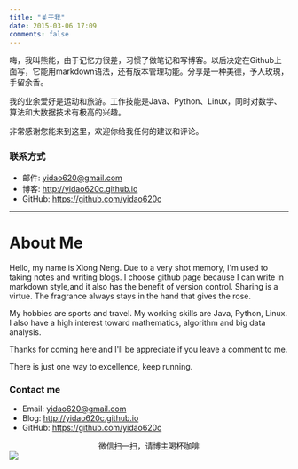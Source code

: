 ```yaml
---
title: "关于我"
date: 2015-03-06 17:09
comments: false
---
```


嗨，我叫熊能，由于记忆力很差，习惯了做笔记和写博客。以后决定在Github上面写，它能用markdown语法，还有版本管理功能。分享是一种美德，予人玫瑰，手留余香。

我的业余爱好是运动和旅游。工作技能是Java、Python、Linux，同时对数学、算法和大数据技术有极高的兴趣。

非常感谢您能来到这里，欢迎你给我任何的建议和评论。

### 联系方式

* 邮件: <yidao620@gmail.com>
* 博客: <http://yidao620c.github.io>
* GitHub: <https://github.com/yidao620c>

----------

# About Me

Hello, my name is Xiong Neng. Due to a very shot memory, I'm used to taking notes and writing blogs.
I choose github page because I can write in markdown style,and it also has the benefit of version control.
Sharing is a virtue. The fragrance always stays in the hand that gives the rose.

My hobbies are sports and travel. My working skills are Java, Python, Linux.
I also have a high interest toward mathematics, algorithm and big data analysis.

Thanks for coming here and I'll be appreciate if you leave a comment to me.

There is just one way to excellence, keep running.

### Contact me

* Email: <yidao620@gmail.com>
* Blog: <http://yidao620c.github.io>
* GitHub: <https://github.com/yidao620c>

<center>微信扫一扫，请博主喝杯咖啡</center>
<img src="http://7qn9a8.com1.z0.glb.clouddn.com/weixin1.png" />
